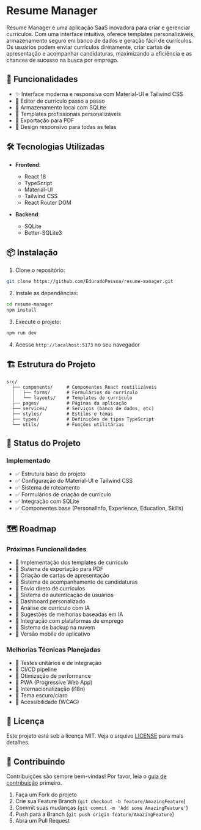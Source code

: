 # Resume Manager

Resume Manager é uma aplicação SaaS inovadora para criar e gerenciar currículos. Com uma interface intuitiva, oferece templates personalizáveis, armazenamento seguro em banco de dados e geração fácil de currículos. Os usuários podem enviar currículos diretamente, criar cartas de apresentação e acompanhar candidaturas, maximizando a eficiência e as chances de sucesso na busca por emprego.

## 🚀 Funcionalidades

- ✨ Interface moderna e responsiva com Material-UI e Tailwind CSS
- 📝 Editor de currículo passo a passo
- 💾 Armazenamento local com SQLite
- 🎨 Templates profissionais personalizáveis
- 📄 Exportação para PDF
- 📱 Design responsivo para todas as telas

## 🛠️ Tecnologias Utilizadas

- **Frontend**:
  - React 18
  - TypeScript
  - Material-UI
  - Tailwind CSS
  - React Router DOM

- **Backend**:
  - SQLite
  - Better-SQLite3

## 📦 Instalação

1. Clone o repositório:
```bash
git clone https://github.com/EduradoPessoa/resume-manager.git
```

2. Instale as dependências:
```bash
cd resume-manager
npm install
```

3. Execute o projeto:
```bash
npm run dev
```

4. Acesse `http://localhost:5173` no seu navegador

## 🏗️ Estrutura do Projeto

```
src/
  ├── components/     # Componentes React reutilizáveis
  │   ├── forms/      # Formulários do currículo
  │   └── layouts/    # Templates de currículo
  ├── pages/          # Páginas da aplicação
  ├── services/       # Serviços (banco de dados, etc)
  ├── styles/         # Estilos e temas
  ├── types/          # Definições de tipos TypeScript
  └── utils/          # Funções utilitárias
```

## 🎯 Status do Projeto

### Implementado
- ✅ Estrutura base do projeto
- ✅ Configuração do Material-UI e Tailwind CSS
- ✅ Sistema de roteamento
- ✅ Formulários de criação de currículo
- ✅ Integração com SQLite
- ✅ Componentes base (PersonalInfo, Experience, Education, Skills)

## 🗺️ Roadmap

### Próximas Funcionalidades
- 🔲 Implementação dos templates de currículo
- 🔲 Sistema de exportação para PDF
- 🔲 Criação de cartas de apresentação
- 🔲 Sistema de acompanhamento de candidaturas
- 🔲 Envio direto de currículos
- 🔲 Sistema de autenticação de usuários
- 🔲 Dashboard personalizado
- 🔲 Análise de currículo com IA
- 🔲 Sugestões de melhorias baseadas em IA
- 🔲 Integração com plataformas de emprego
- 🔲 Sistema de backup na nuvem
- 🔲 Versão mobile do aplicativo

### Melhorias Técnicas Planejadas
- 🔲 Testes unitários e de integração
- 🔲 CI/CD pipeline
- 🔲 Otimização de performance
- 🔲 PWA (Progressive Web App)
- 🔲 Internacionalização (i18n)
- 🔲 Tema escuro/claro
- 🔲 Acessibilidade (WCAG)

## 📝 Licença

Este projeto está sob a licença MIT. Veja o arquivo [LICENSE](LICENSE) para mais detalhes.

## 👥 Contribuindo

Contribuições são sempre bem-vindas! Por favor, leia o [guia de contribuição](CONTRIBUTING.md) primeiro.

1. Faça um Fork do projeto
2. Crie sua Feature Branch (`git checkout -b feature/AmazingFeature`)
3. Commit suas mudanças (`git commit -m 'Add some AmazingFeature'`)
4. Push para a Branch (`git push origin feature/AmazingFeature`)
5. Abra um Pull Request

